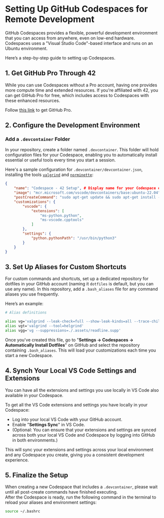 # Setting Up GitHub Codespaces for Remote Development

GitHub Codespaces provides a flexible, powerful development environment that you can access from anywhere, even on low-end hardware.
Codespaces uses a "Visual Studio Code"-based interface and runs on an Ubuntu environment.   

Here’s a step-by-step guide to setting up Codespaces.

## 1. Get GitHub Pro Through 42

While you can use Codespaces without a Pro account, having one provides more compute time and extended resources.
If you're affiliated with 42, you can get GitHub Pro for free, which includes access to Codespaces with these enhanced resources.    

Follow [this link](https://github-portal.42.fr/login) to get GitHub Pro.

## 2. Configure the Development Environment

### Add a `.devcontainer` Folder

In your repository, create a folder named `.devcontainer`. This folder will hold configuration files for your Codespace, enabling you to automatically install essential or useful tools every time you start a session.

Here's a sample configuration for `.devcontainer/devcontainer.json`, installing the tools [`valgrind`](https://github.com/ivosh/valgrind) and [`norminette`](https://github.com/42School/norminette):

```json
{
	"name": "Codespace - 42 Setup", # Display name for your Codespace environment
	"image": "mcr.microsoft.com/vscode/devcontainers/base:ubuntu-22.04",  # Base image for the environment, using a pre-configured Ubuntu
	"postCreateCommand": "sudo apt-get update && sudo apt-get install -y valgrind && sudo apt-get install -y python3-pip && python3 -m pip install --upgrade pip setuptools norminette", # Install 'valgrind' and 'norminette' upon Codespace creation
	"customizations": {
		"vscode": {
			"extensions": [
				"ms-python.python",
				"ms-vscode.cpptools"
			]
		},
		"settings": {
			"python.pythonPath": "/usr/bin/python3"
		}
	}
}

```

## 3. Set Up Aliases for Custom Shortcuts
For custom commands and shortcuts, set up a dedicated repository for dotfiles in your GitHub account (naming it `dotfiles` is default, but you can use any name).
In this repository, add a  `.bash_aliases` file for any command aliases you use frequently.   

Here’s an example:    

```bash
# Alias definitions

alias vg='valgrind --leak-check=full --show-leak-kinds=all --trace-children=yes --track-fds=yes'
alias vgt='valgrind --tool=helgrind'
alias vgg='vg --suppressions=./.assets/readline.supp'
```

Once you've created this file, go to  "**Settings → Codespaces → Automatically Install Dotfiles**" on GitHub and select the repository containing `.bash_aliases`.
This will load your customizations each time you start a new Codespace.

## 4. Synch Your Local VS Code Settings and Extensions

You can have all the extensions and settings you use locally in VS Code also available in your Codespace.

To get all the VS Code extensions and settings you have locally in your Codespace:

- Log into your local VS Code with your GitHub account.
- Enable "**Settings Sync**" in VS Code.
- (Optional: You can ensure that your extensions and settings are synced across both your local VS Code and Codespace by logging into GitHub in both environments.)

This will sync your extensions and settings across your local environment and any Codespace you create, giving you a consistent development experience.

## 5. Finalize the Setup
When creating a new Codespace that includes a `.devcontainer`, please wait until all post-create commands have finished executing.   
After the Codespace is ready, run the following command in the terminal to reload your aliases and environment settings:
```bash
source ~/.bashrc
```


